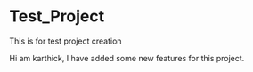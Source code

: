 # Test_Project
This is for test project creation

Hi am karthick, I have added some new features for this project.
